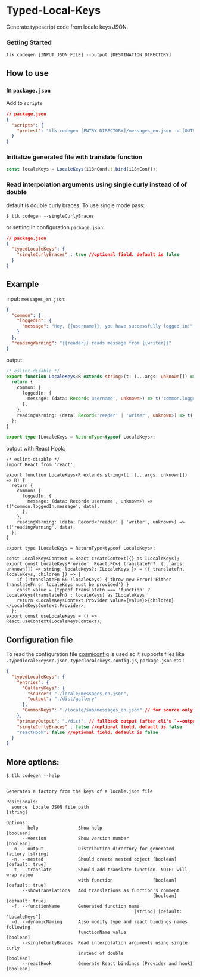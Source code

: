# Typed-Local-Keys

Generate typescript code from locale keys JSON.


### Getting Started

```
tlk codegen [INPUT_JSON_FILE] --output [DESTINATION_DIRECTORY]
```

## How to use

### In `package.json`

Add to `scripts`

```json lines
// package.json
{
  "scripts": {
    "pretest": "tlk codegen [ENTRY-DIRECTORY]/messages_en.json -o [OUTPUT-DIRECTORY]"
  }
}
```

### Initialize generated file with translate function
```javascript
const localeKeys = LocaleKeys(i18nConf.t.bind(i18nConf));
```

### Read interpolation arguments using single curly instead of of double
default is double curly braces. To use single mode pass:

`$ tlk codegen --singleCurlyBraces`

or setting in configuration
`package.json`:
```json lines
// package.json
{
  "typedLocaleKeys": {
    "singleCurlyBraces" : true //optional field. default is false
  }
}
```

## Example

input: `messages_en.json`:

```json lines
{
  "common": {
    "loggedIn": {
      "message": "Hey, {{username}}, you have successfully logged in!"
    }
  },
  "readingWarning": "{{reader}} reads message from {{writer}}"
}

```

output:
```typescript
/* eslint-disable */
export function LocaleKeys<R extends string>(t: (...args: unknown[]) => R) {
  return {
    common: {
      loggedIn: {
        message: (data: Record<'username', unknown>) => t('common.loggedIn.message', data),
      },
    },
    readingWarning: (data: Record<'reader' | 'writer', unknown>) => t('readingWarning', data),
  };
}

export type ILocaleKeys = ReturnType<typeof LocaleKeys>;

```

output with React Hook:
```tsx
/* eslint-disable */
import React from 'react';

export function LocaleKeys<R extends string>(t: (...args: unknown[]) => R) {
  return {
    common: {
      loggedIn: {
        message: (data: Record<'username', unknown>) => t('common.loggedIn.message', data),
      },
    },
    readingWarning: (data: Record<'reader' | 'writer', unknown>) => t('readingWarning', data),
  };
}

export type ILocaleKeys = ReturnType<typeof LocaleKeys>;

const LocaleKeysContext = React.createContext({} as ILocaleKeys);
export const LocaleKeysProvider: React.FC<{ translateFn?: (...args: unknown[]) => string; localeKeys?: ILocaleKeys }> = ({ translateFn, localeKeys, children }) => {
    if (!translateFn && !localeKeys) { throw new Error('Either translateFn or localeKeys must be provided') }
    const value = (typeof translateFn === 'function' ? LocaleKeys(translateFn) : localeKeys) as ILocaleKeys
    return <LocaleKeysContext.Provider value={value}>{children}</LocaleKeysContext.Provider>;
  };
export const useLocaleKeys = () => React.useContext(LocaleKeysContext);

```

## Configuration file

To read the configuration file [cosmiconfig](https://github.com/davidtheclark/cosmiconfig) is used so it supports files like
`.typedlocalekeysrc.json`, `typedlocalekeys.config.js`, `package.json` etc.:
```json lines
{
  "typedLocaleKeys": {
    "entries": {
      "GalleryKeys": {
        "source": "./locale/messages_en.json",
        "output": "./dist/gallery"
      },
      "CommonKeys": "./locale/sub/messages_en.json" // for source only
    },
    "primaryOutput": "./dist", // fallback output (after cli's `--output` fallback)
    "singleCurlyBraces" : false //optional field. default is false
    "reactHook": false //optional field. default is false
  }
}
```

## More options:

```
$ tlk codegen --help


Generates a factory from the keys of a locale.json file

Positionals:
  source  Locale JSON file path                                         [string]

Options:
      --help               Show help                                   [boolean]
      --version            Show version number                         [boolean]
  -o, --output             Distribution directory for generated factory [string]
  -n, --nested             Should create nested object [boolean] [default: true]
  -t, --translate          Should add translate function. NOTE: will wrap value
                           with function               [boolean] [default: true]
      --showTranslations   Add translations as function's comment
                                                       [boolean] [default: true]
  -f, --functionName       Generated function name
                                                [string] [default: "LocaleKeys"]
  -d, --dynamicNaming      Also modify type and react bindings names following
                           functionName value                          [boolean]
      --singleCurlyBraces  Read interpolation arguments using single curly
                           instead of double                           [boolean]
      --reactHook          Generate React bindings (Provider and hook) [boolean]

```

